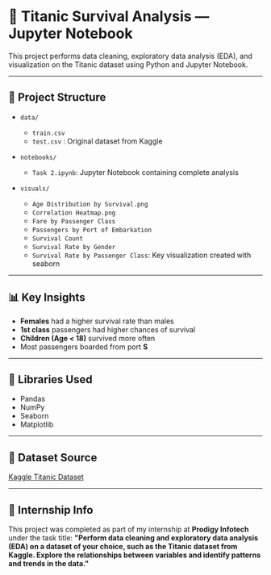 # 🚢 Titanic Survival Analysis — Jupyter Notebook

This project performs data cleaning, exploratory data analysis (EDA), and visualization on the Titanic dataset using Python and Jupyter Notebook.

---

## 📁 Project Structure

- `data/`
  - `train.csv`
  - `test.csv` : Original dataset from Kaggle

- `notebooks/`
  - `Task 2.ipynb`: Jupyter Notebook containing complete analysis

- `visuals/`
  - `Age Distribution by Survival.png`
  - `Correlation Heatmap.png`
  - `Fare by Passenger Class`
  - `Passengers by Port of Embarkation`
  - `Survival Count`
  - `Survival Rate by Gender`
  - `Survival Rate by Passenger Class`: Key visualization created with seaborn

---


## 📊 Key Insights

- **Females** had a higher survival rate than males
- **1st class** passengers had higher chances of survival
- **Children (Age < 18)** survived more often
- Most passengers boarded from port **S**

---

## 📌 Libraries Used

- Pandas
- NumPy
- Seaborn
- Matplotlib

---

## 🔗 Dataset Source

[Kaggle Titanic Dataset](https://www.kaggle.com/c/titanic/data)

---

## 🔖 Internship Info
This project was completed as part of my internship at **Prodigy Infotech** under the task title: 
**"Perform data cleaning and exploratory data analysis (EDA) on a dataset of your choice, such as the Titanic dataset from Kaggle. Explore the relationships between variables and identify patterns and trends in the data."**
